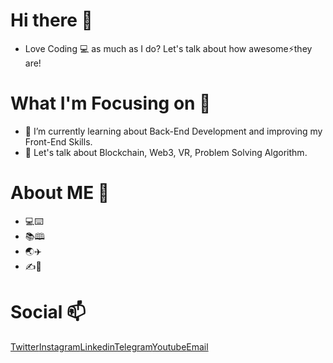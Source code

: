 # Hi there 👋

- Love Coding 💻 as much as I do? Let's talk about how awesome⚡they are!

# What I'm Focusing on 🌱

- 👯 I’m currently learning about Back-End Development and improving my Front-End Skills. 
- 💬 Let's talk about Blockchain, Web3, VR, Problem Solving Algorithm.

# About ME 🤔

- 💻⌨️
- 📚🕮
- 🌏✈️
- ✍️📓

# Social 📫
<a href="https://www.twitter.com/a_nuragjain" >Twitter</a><a href="https://www.twitter.com/a_nuragjain">Instagram</a><a href="https://www.linkedin.com/in/anuragjain-in">Linkedin</a><a href="https://t.me/a_nuragjain">Telegram</a><a href="https://www.youtube.com/channel/UCCEd86oQN9DQcgespRrmT2A">Youtube</a><a href="mailto:itsanuragjain.03@gmail.com">Email</a>  
